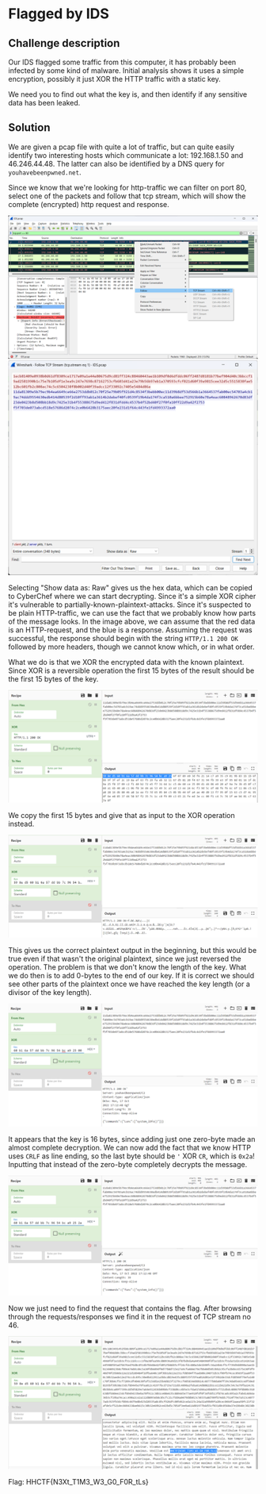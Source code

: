 # Flagged by IDS

## Challenge description

Our IDS flagged some traffic from this computer, it has probably been infected by some kind of malware. Initial analysis shows it uses a simple encryption, possibly it just XOR the HTTP traffic with a static key.

We need you to find out what the key is, and then identify if any sensitive data has been leaked.

## Solution

We are given a pcap file with quite a lot of traffic, but can quite easily identify two interesting hosts which communicate a lot: 192.168.1.50 and 46.246.44.48. The latter can also be identified by a DNS query for `youhavebeenpwned.net`.

Since we know that we're looking for http-traffic we can filter on port 80, select one of the packets and follow that tcp stream, which will show the complete (encrypted) http request and response.

![Follow TCP stream](img/ids_1.png)
![TCP stream](img/ids_2.png)

Selecting "Show data as: Raw" gives us the hex data, which can be copied to CyberChef where we can start decrypting. Since it's a simple XOR cipher it's vulnerable to partially-known-plaintext-attacks. Since it's suspected to be plain HTTP-traffic, we can use the fact that we probably know how parts of the message looks. In the image above, we can assume that the red data is an HTTP-request, and the blue is a response. Assuming the request was successful, the response should begin with the string `HTTP/1.1 200 OK` followed by more headers, though we cannot know which, or in what order.

What we do is that we XOR the encrypted data with the known plaintext. Since XOR is a reversible operation the first 15 bytes of the result should be the first 15 bytes of the key.

![XOR with plaintext](img/ids_3.png)

We copy the first 15 bytes and give that as input to the XOR operation instead.

![XOR with possible key](img/ids_4.png)

This gives us the correct plaintext output in the beginning, but this would be true even if that wasn't the original plaintext, since we just reversed the operation. The problem is that we don't know the length of the key. What we do then is to add 0-bytes to the end of our key. If it is correct we should see other parts of the plaintext once we have reached the key length (or a divisor of the key length).

![Fill out the key](img/ids_5.png)

It appears that the key is 16 bytes, since adding just one zero-byte made an almost complete decryption. We can now add the fact that we know HTTP uses `CRLF` as line ending, so the last byte should be `'` XOR `CR`, which is `0x2a`! Inputting that instead of the zero-byte completely decrypts the message.

![Decrypted!](img/ids_6.png)

Now we just need to find the request that contains the flag. After browsing through the requests/responses we find it in the request of TCP stream no 46.

![Flag](img/ids_7.png)

Flag: HHCTF{N3Xt_T1M3_W3_G0_F0R_tLs}
